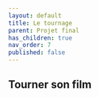 ```yaml
---
layout: default
title: Le tournage
parent: Projet final
has_children: true
nav_order: 7
published: false
---
```

## Tourner son film
